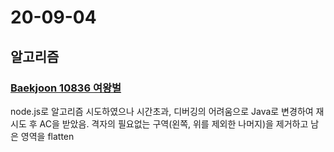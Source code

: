 # 20-09-04

## 알고리즘
### [Baekjoon 10836 여왕벌](/Algorithm/Baekjoon/p10836)
node.js로 알고리즘 시도하였으나 시간초과, 디버깅의 어려움으로 Java로 변경하여 재시도 후 AC을 받았음. 격자의 필요없는 구역(왼쪽, 위를 제외한 나머지)을 제거하고 남은 영역을 flatten